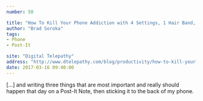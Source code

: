 ```yaml
---
number: 50

title: "How To Kill Your Phone Addiction with 4 Settings, 1 Hair Band, and a Post-It Note"
author: "Brad Soroka"
tags:
- Phone
- Post-It

site: "Digital Telepathy"
address: "http://www.dtelepathy.com/blog/productivity/how-to-kill-your-phone-addiction-with-4-settings-1-hair-band-and-a-post-it-note"
date: 2017-03-16 09:40:00
---
```


[…] and writing three things that are most important and really should happen that day on a Post-It Note, then sticking it to the back of my phone.
